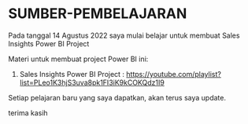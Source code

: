 # SUMBER-PEMBELAJARAN

Pada tanggal 14 Agustus 2022 saya mulai belajar untuk membuat Sales Insights Power BI Project

Materi untuk membuat project Power BI ini:
1. Sales Insights Power BI Project : https://youtube.com/playlist?list=PLeo1K3hjS3uva8pk1FI3iK9kCOKQdz1I9

Setiap pelajaran baru yang saya dapatkan, akan terus saya update.

terima kasih